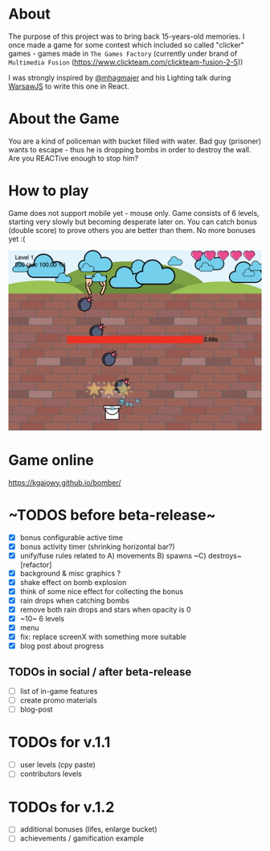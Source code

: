 # About
The purpose of this project was to bring back 15-years-old memories. I once made a game for some contest which included so called "clicker" games - games made in `The Games Factory` (currently under brand of `Multimedia Fusion` (https://www.clickteam.com/clickteam-fusion-2-5))

I was strongly inspired by [@mhagmajer](https://twitter.com/mhagmajer) and his Lighting talk during [WarsawJS](https://warsawjs.com) to write this one in React.

# About the Game
You are a kind of policeman with bucket filled with water. Bad guy (prisoner) wants to escape - thus he is dropping bombs in order to destroy the wall. Are you REACTive enough to stop him?

# How to play
Game does not support mobile yet - mouse only. Game consists of 6 levels, starting very slowly but becoming desperate later on.
You can catch bonus (double score) to prove others you are better than them. No more bonuses yet :(

![Screenshot from game](bomber-trailer.png)

# Game online
https://kgajowy.github.io/bomber/


# ~TODOS before beta-release~

- [x] bonus configurable active time
- [x] bonus activity timer (shrinking horizontal bar?)
- [x] unify/fuse rules related to A) movements B) spawns ~C) destroys~ [refactor]
- [x] background & misc graphics ?
- [x] shake effect on bomb explosion
- [x] think of some nice effect for collecting the bonus
- [x] rain drops when catching bombs
- [x] remove both rain drops and stars when opacity is 0
- [x] ~10~ 6 levels
- [x] menu
- [x] fix: replace screenX with something more suitable
- [x] blog post about progress

## TODOs in social / after beta-release
- [ ] list of in-game features
- [ ] create promo materials
- [ ] blog-post

# TODOs for v.1.1
- [ ] user levels (cpy paste)
- [ ] contributors levels

# TODOs for v.1.2
- [ ] additional bonuses (lifes, enlarge bucket)
- [ ] achievements / gamification example
